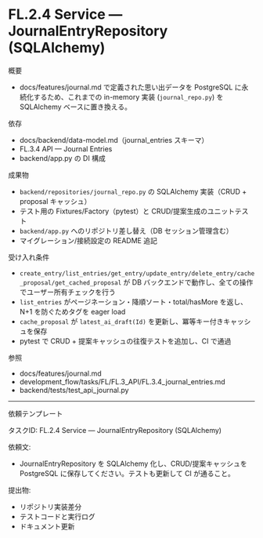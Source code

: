 # FL.2.4 Service — JournalEntryRepository (SQLAlchemy)

概要
- docs/features/journal.md で定義された思い出データを PostgreSQL に永続化するため、これまでの in-memory 実装 (`journal_repo.py`) を SQLAlchemy ベースに置き換える。

依存
- docs/backend/data-model.md（journal_entries スキーマ）
- FL.3.4 API — Journal Entries
- backend/app.py の DI 構成

成果物
- `backend/repositories/journal_repo.py` の SQLAlchemy 実装（CRUD + proposal キャッシュ）
- テスト用の Fixtures/Factory（pytest）と CRUD/提案生成のユニットテスト
- `backend/app.py` へのリポジトリ差し替え（DB セッション管理含む）
- マイグレーション/接続設定の README 追記

受け入れ条件
- `create_entry/list_entries/get_entry/update_entry/delete_entry/cache_proposal/get_cached_proposal` が DB バックエンドで動作し、全ての操作でユーザー所有チェックを行う
- `list_entries` がページネーション・降順ソート・total/hasMore を返し、N+1 を防ぐためタグを eager load
- `cache_proposal` が `latest_ai_draft(Id)` を更新し、冪等キー付きキャッシュを保存
- pytest で CRUD + 提案キャッシュの往復テストを追加し、CI で通過

参照
- docs/features/journal.md
- development_flow/tasks/FL/FL.3_API/FL.3.4_journal_entries.md
- backend/tests/test_api_journal.py

---
依頼テンプレート

タスクID: FL.2.4 Service — JournalEntryRepository (SQLAlchemy)

依頼文:
- JournalEntryRepository を SQLAlchemy 化し、CRUD/提案キャッシュを PostgreSQL に保存してください。テストも更新して CI が通ること。

提出物:
- リポジトリ実装差分
- テストコードと実行ログ
- ドキュメント更新
